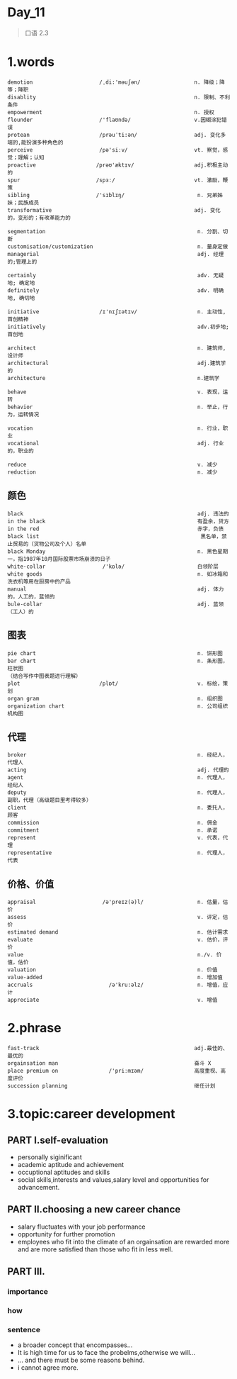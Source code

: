 # Day_11
> 口语 2.3 
# 1.words
    demotion                     /ˌdi:'məuʃən/                 n. 降级；降等；降职
    disablity                                                  n. 限制、不利条件
    empowerment                                                n. 授权
    flounder                     /'flaʊndə/                    v.因糊涂犯错误
    protean                      /prəuˈti:ən/                  adj. 变化多端的,能扮演多种角色的
    perceive                     /pə'siːv/                     vt. 察觉，感觉；理解；认知
    proactive                   /prəʊ'æktɪv/                   adj.积极主动的
    spur                        /spɜː/                         vt. 激励，鞭策
    sibling                     /'sɪblɪŋ/                       n. 兄弟姊妹；民族成员
    transformative                                             adj. 变化的，变形的；有改革能力的

    segmentation                                                n. 分割、切断
    customisation/customization                                 n. 量身定做
    managerial                                                  adj. 经理的;管理上的

    certainly                                                   adv. 无疑地; 确定地
    definitely                                                  adv. 明确地, 确切地

    initiative                   /ɪ'nɪʃɪətɪv/                   n. 主动性, 首创精神
    initiatively                                                adv.初步地;首创地

    architect                                                   n. 建筑师, 设计师
    architectural                                               adj.建筑学的
    architecture                                                n.建筑学

    behave                                                      v. 表现，运转
    behavior                                                    n. 举止，行为，运转情况

    vocation                                                    n. 行业，职业
    vocational                                                  adj. 行业的，职业的 

    reduce                                                      v. 减少
    reduction                                                   n. 减少
 
## 颜色
    black                                                       adj. 违法的
    in the black                                                有盈余，贷方
    in the red                                                  赤字，负债
    black list                                                   黑名单，禁止贸易的（货物公司及个人）名单
    black Monday                                                n. 黑色星期一，指1987年10月国际股票市场崩溃的日子
    white-collar                  /'kɒlə/                       白领阶层
    white goods                                                 n. 如冰箱和洗衣机等用在厨房中的产品
    manual                                                      adj. 体力的，人工的，蓝领的
    bule-collar                                                 adj. 蓝领（工人）的

## 图表
    pie chart                                                   n. 饼形图
    bar chart                                                   n. 条形图，柱状图
    （结合写作中图表题进行理解）
    plot                         /plɒt/                         v. 标绘，策划
    organ gram                                                  n. 组织图
    organization chart                                          n. 公司组织机构图

## 代理
    broker                                                      n. 经纪人，代理人
    acting                                                      adj. 代理的     
    agent                                                       n. 代理人，经纪人
    deputy                                                      n. 代理人，副职，代理（高级题目里考得较多）
    client                                                      n. 委托人，顾客
    commission                                                  n. 佣金
    commitment                                                  n. 承诺
    represent                                                   v. 代表，代理
    representative                                              n. 代理人，代表

## 价格、价值
    appraisal                     /ə'preɪz(ə)l/                 n. 估量，估价
    assess                                                      v. 评定，估价
    estimated demand                                            n. 估计需求
    evaluate                                                    v. 估价，评价
    value                                                       n./v. 价值，估价
    valuation                                                   n. 价值
    value-added                                                 n. 增加值
    accruals                        /ə'kru:əlz/                 n. 增值，应计
    appreciate                                                  v. 增值

# 2.phrase
    fast-track                                                 adj.最佳的、最优的
    orgainsation man                                           奋斗 X
    place premium on                /'priːmɪəm/                高度重视、高度评价
    succession planning                                        继任计划

# 3.topic:career development
## PART I.self-evaluation
- personally siginificant
- academic aptitude and achievement
- occuptional aptitudes and skills
- social skills,interests and values,salary level and opportunities for advancement.

## PART II.choosing a new career chance
- salary fluctuates with your job performance
- opportunity for further promotion
- employees who fit into the climate of an orgainsation are rewarded more and 
are more satisfied than those who fit in less well.

## PART III.
### importance
### how
### sentence
- a broader concept that encompasses...
- It is high time for us to face the probelms,otherwise we will...
- ... and there must be some reasons behind.
- i cannot agree more.

